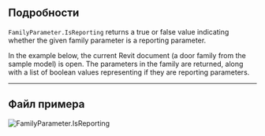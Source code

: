 ## Подробности
`FamilyParameter.IsReporting` returns a true or false value indicating whether the given family parameter is a reporting parameter.

In the example below, the current Revit document (a door family from the sample model) is open. The parameters in the family are returned, along with a list of boolean values representing if they are reporting parameters.
___
## Файл примера

![FamilyParameter.IsReporting](./Revit.Elements.FamilyParameter.IsReporting_img.jpg)
